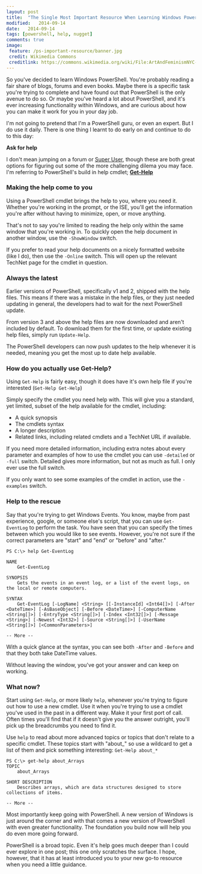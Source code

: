 ```yaml
---
layout: post
title:  "The Single Most Important Resource When Learning Windows PowerShell"
modified:   2014-09-14
date:   2014-09-14
tags: [powershell, help, nugget]
comments: true
image:
 feature: /ps-important-resource/banner.jpg
 credit: Wikimedia Commons
 creditlink: https://commons.wikimedia.org/wiki/File:ArtAndFeminismNYC-Generations.jpg
---
```


So you've decided to learn Windows PowerShell. You're probably reading a fair share of blogs, forums and even books. Maybe there is a specific task you're trying to complete and have found out that PowerShell is the only avenue to do so. Or maybe you've heard a lot about PowerShell, and it's ever increasing functionality within Windows, and are curious about how you can make it work for you in your day job.

I'm not going to pretend that I'm a PowerShell guru, or even an expert. But I do use it daily. There is one thing I learnt to do early on and continue to do to this day:

**Ask for help**

I don't mean jumping on a forum or [Super User](http://superuser.com/), though these are both great options for figuring out some of the more challenging dilema you may face. I'm referring to PowerShell's build in help cmdlet; [**Get-Help**](http://go.microsoft.com/fwlink/p/?linkid=289584)

### Making the help come to you

Using a PowerShell cmdlet brings the help to you, where you need it. Whether you're working in the prompt, or the ISE, you'll get the information you're after without having to minimize, open, or move anything.

That's not to say you're limited to reading the help only within the same window that you're working in. To quickly open the help document in another window, use the `-ShowWindow` switch.

If you prefer to read your help documents on a nicely formatted website (like I do), then use the `-Online` switch. This will open up the relevant TechNet page for the cmdlet in question.

### Always the latest

Earlier versions of PowerShell, specifically v1 and 2, shipped with the help files. This means if there was a mistake in the help files, or they just needed updating in general, the developers had to wait for the next PowerShell update.

From version 3 and above the help files are now downloaded and aren't included by default. To download them for the first time, or update existing help files, simply run `Update-Help`.

The PowerShell developers can now push updates to the help whenever it is needed, meaning you get the most up to date help available.

### How do you actually use Get-Help?

Using `Get-Help` is fairly easy, though it does have it's own help file if you're interested (`Get-Help Get-Help`)

Simply specify the cmdlet you need help with. This will give you a standard, yet limited, subset of the help available for the cmdlet, including:

* A quick synopsis
* The cmdlets syntax
* A longer description
* Related links, including related cmdlets and a TechNet URL if available.

If you need more detailed information, including extra notes about every parameter and examples of how to use the cmdlet you can use `-detailed` or `-full` switch. Detailed gives more information, but not as much as full. I only ever use the full switch.

If you only want to see some examples of the cmdlet in action, use the `-examples` switch.

### Help to the rescue

Say that you're trying to get Windows Events. You know, maybe from past experience, google, or someone else's script, that you can use `Get-EventLog` to perform the task. You have seen that you can specify the times between which you would like to see events. However, you're not sure if the correct parameters are "start" and "end" or "before" and "after."

    PS C:\> help Get-EventLog
    
    NAME
        Get-EventLog
    
    SYNOPSIS
        Gets the events in an event log, or a list of the event logs, on the local or remote computers.
    
    SYNTAX
        Get-EventLog [-LogName] <String> [[-InstanceId] <Int64[]>] [-After <DateTime>] [-AsBaseObject] [-Before <DateTime>] [-ComputerName <String[]>] [-EntryType <String[]>] [-Index <Int32[]>] [-Message <String>] [-Newest <Int32>] [-Source <String[]>] [-UserName <String[]>] [<CommonParameters>]
    
    -- More --

With a quick glance at the syntax, you can see both `-After` and `-Before` and that they both take DateTime values.

Without leaving the window, you've got your answer and can keep on working.

### What now?

Start using `Get-Help`, or more likely `help`, whenever you're trying to figure out how to use a new cmdlet. Use it when you're trying to use a cmdlet you've used in the past in a different way. Make it your first port of call. Often times you'll find that if it doesn't give you the answer outright, you'll pick up the breadcrumbs you need to find it.

Use `help` to read about more advanced topics or topics that don't relate to a specific cmdlet. These topics start with "about_" so use a wildcard to get a list of them and pick something interesting: `Get-Help about_*`

    PS C:\> get-help about_Arrays
    TOPIC
        about_Arrays
    
    SHORT DESCRIPTION
        Describes arrays, which are data structures designed to store collections of items.
    
    -- More --

Most importantly keep going with PowerShell. A new version of Windows is just around the corner and with that comes a new version of PowerShell with even greater functionality. The foundation you build now will help you do even more going forward.

PowerShell is a broad topic. Even it's help goes much deeper than I could ever explore in one post; this one only scratches the surface. I hope, however, that it has at least introduced you to your new go-to resource when you need a little guidance.
